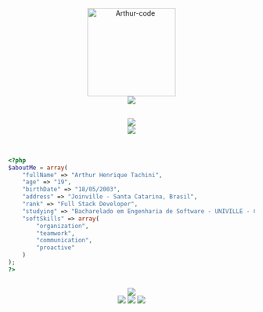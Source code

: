 <div align="center">
  <img alt="Arthur-code" height="180" src="https://i.pinimg.com/originals/ac/8f/61/ac8f610d390a504026b5e7bd2b67818f.gif">
</div>

<div align="center">
    <img src="https://readme-typing-svg.demolab.com/?font=Roboto&weight=900&size=34&duration=1&pause=1&color=FFFFFF&center=true&vCenter=true&repeat=false&width=520&lines=Hello,+my+name+is+Arthur+Tachini!">
</div>

##

<div align="center">
  <div>
    <img src="https://readme-typing-svg.demolab.com/?font=Roboto&weight=900&size=20&duration=1&pause=1&color=FFFFFF&center=true&vCenter=true&repeat=false&width=460&lines=My+technologies:">
  </div>
  <div>
    <img src="https://skillicons.dev/icons?i=html,css,bootstrap,js,php,laravel,mysql,docker,git,gitlab" />
  </div>
</div>
</div><br>

##

```php
<?php
$aboutMe = array(
	"fullName" => "Arthur Henrique Tachini",
	"age" => "19",
	"birthDate" => "18/05/2003",
	"address" => "Joinville - Santa Catarina, Brasil",
	"rank" => "Full Stack Developer",
	"studying" => "Bacharelado em Engenharia de Software - UNIVILLE - Campus Joinville",
	"softSkills" => array(
		"organization",
		"teamwork",
		"communication",
		"proactive"
	)
);
?>
```

##
  
<div align="center">
  <img src="https://readme-typing-svg.demolab.com/?font=Roboto&weight=900&size=20&duration=1&pause=1&color=FFFFFF&center=true&vCenter=true&repeat=false&width=460&lines=You+can+reach+me+at:">
  <div>
    <a href="https://www.linkedin.com/in/arthurtachini" target="_blank"><img src="https://img.shields.io/badge/-LinkedIn-%230077B5?style=for-the-badge&logo=linkedin&logoColor=white" target="_blank"></a>
    <a href="https://www.instagram.com/tachiini_/" target="_blank"><img src="https://img.shields.io/badge/-Instagram-%23E4405F?style=for-the-badge&logo=instagram&logoColor=white" target="_blank"></a>
    <a href = "mailto:tachiniarthur@gmail.com"><img src="https://img.shields.io/badge/-Gmail-%23333?style=for-the-badge&logo=gmail&logoColor=white" target="_blank"></a>
  </div>
</div>
